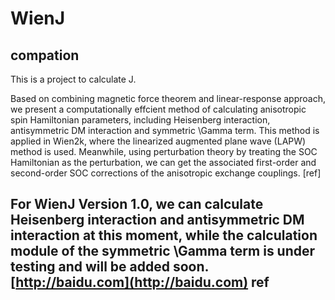WienJ
====
compation
------
This is a project to calculate J.

Based on combining magnetic force theorem and linear-response approach, we present a computationally effcient method of calculating anisotropic spin Hamiltonian parameters, including Heisenberg interaction, antisymmetric DM interaction and symmetric \Gamma term. This method is applied in Wien2k, where the linearized augmented plane wave (LAPW) method is used. Meanwhile, using perturbation theory by treating the SOC Hamiltonian as the perturbation, we can get the associated first-order and second-order SOC corrections of the anisotropic exchange couplings. [ref]

For WienJ Version 1.0, we can calculate Heisenberg interaction and antisymmetric DM interaction at this moment, while the calculation module of the symmetric \Gamma term is under testing and will be added soon.[http://baidu.com](http://baidu.com)
ref
----
